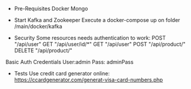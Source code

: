- Pre-Requisites
  Docker 
  Mongo
 - Start Kafka and Zookeeper 
  Execute a docker-compose up on folder /main/docker/kafka

- Security
Some resources needs authentication to work: POST "/api/user" GET "/api/user/id/*" GET "/api/user" POST "/api/product/" DELETE "/api/product/"

Basic Auth Credentials User:admin Pass: adminPass

- Tests
Use credit card generator online: https://ccardgenerator.com/generat-visa-card-numbers.php
